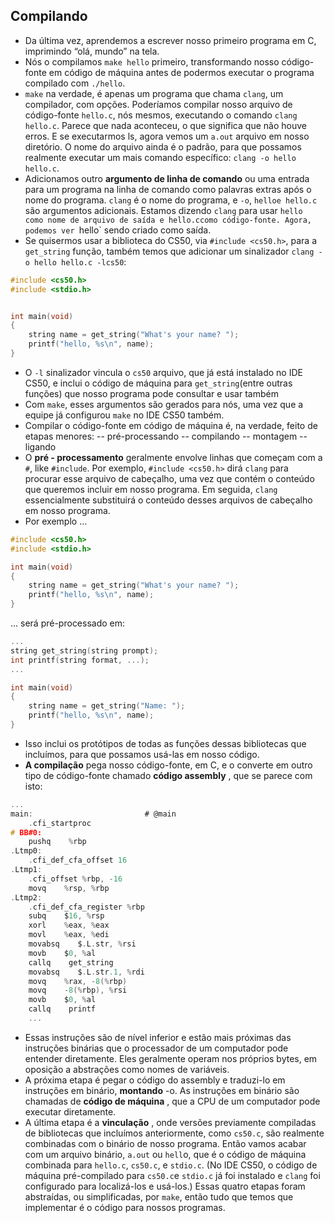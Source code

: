 ## Compilando

- Da última vez, aprendemos a escrever nosso primeiro programa em C, imprimindo “olá, mundo” na tela.
- Nós o compilamos `make hello` primeiro, transformando nosso código-fonte em código de máquina antes de podermos executar o programa compilado com `./hello`.
- `make` na verdade, é apenas um programa que chama `clang`, um compilador, com opções. Poderíamos compilar nosso arquivo de código-fonte `hello.c`, nós mesmos, executando o comando `clang hello.c`. Parece que nada aconteceu, o que significa que não houve erros. E se executarmos ls, agora vemos um `a.out` arquivo em nosso diretório. O nome do arquivo ainda é o padrão, para que possamos realmente executar um mais comando específico: `clang -o hello hello.c`.
-  Adicionamos outro **argumento de linha de comando** ou uma entrada para um programa na linha de comando como palavras extras após o nome do programa. `clang` é o nome do programa, e `-o`, `helloe hello.c` são argumentos adicionais. Estamos dizendo `clang` para usar `hello    como nome de arquivo de saída e hello.ccomo código-fonte. Agora, podemos ver `hello` sendo criado como saída.
- Se quisermos usar a biblioteca do CS50, via `#include <cs50.h>`, para a `get_string` função, também temos que adicionar um sinalizador `clang -o hello hello.c -lcs50`:

```c
#include <cs50.h>
#include <stdio.h>


int main(void)
{
    string name = get_string("What's your name? ");
    printf("hello, %s\n", name);
}
```

- O `-l` sinalizador vincula o `cs50` arquivo, que já está instalado no IDE CS50, e inclui o código de máquina para `get_string`(entre outras funções) que nosso programa pode consultar e usar também
- Com `make`, esses argumentos são gerados para nós, uma vez que a equipe já configurou `make` no IDE CS50 também.
- Compilar o código-fonte em código de máquina é, na verdade, feito de etapas menores:
-- pré-processando
-- compilando
-- montagem
-- ligando
- O **pré - processamento** geralmente envolve linhas que começam com a `#`, like `#include`. Por exemplo, `#include <cs50.h>` dirá `clang` para procurar esse arquivo de cabeçalho, uma vez que contém o conteúdo que queremos incluir em nosso programa. Em seguida, `clang` essencialmente substituirá o conteúdo desses arquivos de cabeçalho em nosso programa.
- Por exemplo …

```c
#include <cs50.h>
#include <stdio.h>

int main(void)
{
    string name = get_string("What's your name? ");
    printf("hello, %s\n", name);
}
```

... será pré-processado em:

```c
...
string get_string(string prompt);
int printf(string format, ...);
...

int main(void)
{
    string name = get_string("Name: ");
    printf("hello, %s\n", name);
}
```

- Isso inclui os protótipos de todas as funções dessas bibliotecas que incluímos, para que possamos usá-las em nosso código.
- **A compilação** pega nosso código-fonte, em C, e o converte em outro tipo de código-fonte chamado **código assembly** , que se parece com isto:

```c
...
main:                         # @main
    .cfi_startproc
# BB#0:
    pushq    %rbp
.Ltmp0:
    .cfi_def_cfa_offset 16
.Ltmp1:
    .cfi_offset %rbp, -16
    movq    %rsp, %rbp
.Ltmp2:
    .cfi_def_cfa_register %rbp
    subq    $16, %rsp
    xorl    %eax, %eax
    movl    %eax, %edi
    movabsq    $.L.str, %rsi
    movb    $0, %al
    callq    get_string
    movabsq    $.L.str.1, %rdi
    movq    %rax, -8(%rbp)
    movq    -8(%rbp), %rsi
    movb    $0, %al
    callq    printf
    ...
```

- Essas instruções são de nível inferior e estão mais próximas das instruções binárias que o processador de um computador pode entender diretamente. Eles geralmente operam nos próprios bytes, em oposição a abstrações como nomes de variáveis.
- A próxima etapa é pegar o código do assembly e traduzi-lo em instruções em binário, **montando** -o. As instruções em binário são chamadas de **código de máquina** , que a CPU de um computador pode executar diretamente.
- A última etapa é a **vinculação** , onde versões previamente compiladas de bibliotecas que incluímos anteriormente, como `cs50.c`, são realmente combinadas com o binário de nosso programa. Então vamos acabar com um arquivo binário, `a.out` ou `hell`o, que é o código de máquina combinada para `hello.c`, `cs50.c`, e `stdio.c`. (No IDE CS50, o código de máquina pré-compilado para `cs50.c`e `stdio.c` já foi instalado e `clang` foi configurado para localizá-los e usá-los.)
Essas quatro etapas foram abstraídas, ou simplificadas, por `make`, então tudo que temos que implementar é o código para nossos programas.